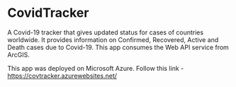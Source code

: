 # CovidTracker
A Covid-19 tracker that gives updated status for cases of countries worldwide. It provides information on Confirmed, Recovered, Active and Death cases due to Covid-19. This app consumes the Web API service from ArcGIS. 

This app was deployed on Microsoft Azure. Follow this link - https://covtracker.azurewebsites.net/
